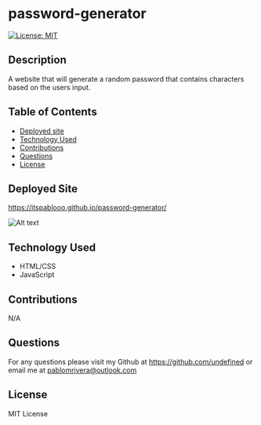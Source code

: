 # password-generator

  [![License: MIT](https://img.shields.io/badge/License-MIT-yellow.svg)](https://opensource.org/licenses/MIT)

## Description

A website that will generate a random password that contains characters based on the users input.  

## Table of Contents
* [Deployed site](#deployed-site)
* [Technology Used](#technology-used)
* [Contributions](#contributions)
* [Questions](#questions)
* [License](#license)


## Deployed Site 

https://itspablooo.github.io/password-generator/

![Alt text](<./assets/Screenshot 2024-01-18 at 8.44.21 PM.png>)

## Technology Used 

* HTML/CSS
* JavaScript

## Contributions

N/A

## Questions

For any questions please visit my Github at <https://github.com/undefined> or email me at <pablomrivera@outlook.com>

## License 

MIT License 